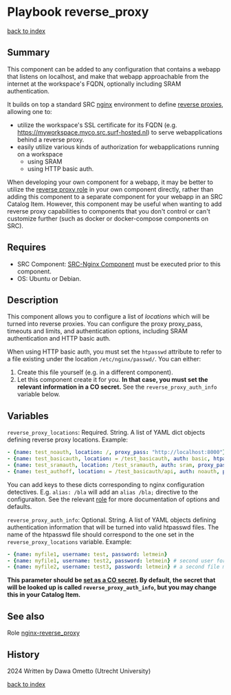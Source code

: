 # Playbook reverse_proxy
[back to index](../index.md#Playbooks)

## Summary

This component can be added to any configuration that contains a webapp that listens on localhost, and make that webapp approachable from the internet at the workspace's FQDN, optionally including SRAM authentication.

It builds on top a standard SRC [nginx](https://nginx.org/en/) environment to define [reverse proxies](https://en.wikipedia.org/wiki/Reverse_proxy), allowing one to:

* utilize the workspace's SSL certificate for its FQDN (e.g. https://myworkspace.myco.src.surf-hosted.nl) to serve webapplications behind a reverse proxy.
* easily utilize various kinds of authorization for webapplications running on a workspace
  * using SRAM
  * using HTTP basic auth.

When developing your own component for a webapp, it may be better to utilize the [reverse proxy role](../roles/nginx-reverse_proxy.md) in your own component directly, rather than adding this component to a separate component for your webapp in an SRC Catalog Item. However, this component may be useful when wanting to add reverse proxy capabilities to components that you don't control or can't customize further (such as docker or docker-compose components on SRC).

## Requires

* SRC Component: [SRC-Nginx Component](https://gitlab.com/rsc-surf-nl/plugins/plugin-nginx) must be executed prior to this component.
* OS: Ubuntu or Debian.

## Description

This component allows you to configure a list of *locations* which will be turned into reverse proxies. You can configure the proxy proxy_pass, timeouts and limits, and authentication options, including SRAM authentication and HTTP basic auth.

When using HTTP basic auth, you must set the `htpasswd` attribute to refer to a file existing under the location `/etc/nginx/passwd/`. You can either:

1. Create this file yourself (e.g. in a different component).
2. Let this component create it for you. **In that case, you must set the relevant information in a CO secret.** See the `reverse_proxy_auth_info` variable below.

## Variables

`reverse_proxy_locations`: Required. String. A list of YAML dict objects defining reverse proxy locations. Example:

```yaml
- {name: test_noauth, location: /, proxy_pass: "http://localhost:8000"} # no authentication for /
- {name: test_basicauth, location: = /test_basicauth, auth: basic, htpasswd: myfile1, proxy_pass: "http://localhost:8000/" } # http basic auth using the file myfile1 (see below)
- {name: test_sramauth, location: /test_sramauth, auth: sram, proxy_pass: "http://localhost:8000/"} # sram auth for /test_sramauth
- {name: test_authoff, location: = /test_basicauth/api, auth: noauth, proxy_pass: "http://localhost:8000/bin/"} # turn off sram auth for sublocation /test_sramauth/api
```

You can add keys to these dicts corresponding to nginx configuration detectives. E.g. `alias: /bla` will add an `alias /bla;` directive to the configuraiton. See the relevant [role](../roles/nginx-reverse_proxy.md) for more documentation of options and defaults.

`reverse_proxy_auth_info`: Optional. String. A list of YAML objects defining authentication information that will be turned into valid htpasswd files. The name of the htpasswd file should correspond to the one set in the `reverse_proxy_locations` variable. Example:

```yaml
- {name: myfile1, username: test, password: letmein}
- {name: myfile1, username: test2, password: letmein} # second user for myfile1
- {name: myfile2, username: test3, password: letmein} # a second file myfile2
```
**This parameter should be [set as a CO secret](https://servicedesk.surf.nl/wiki/display/WIKI/Secrets+and+workspace+info%3A+special+parameter+source+types). By default, the secret that will be looked up is called `reverse_proxy_auth_info`, but you may change this in your Catalog Item.**

## See also

Role [nginx-reverse_proxy](../roles/nginx-reverse_proxy.md)

## History
2024 Written by Dawa Ometto (Utrecht University)

[back to index](../index.md#Playbooks)
